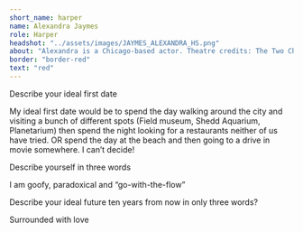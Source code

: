 ```yaml
---
short_name: harper
name: Alexandra Jaymes
role: Harper
headshot: "../assets/images/JAYMES_ALEXANDRA_HS.png"
about: "Alexandra is a Chicago-based actor. Theatre credits: The Two Character Play, The Play of Adam, Twelfth Night, Kabuki Iago’s Plot, John Steinbeck’s Grapes of Wrath, Mr. Burn’s a Post-Electric Play, All The King’s Men and an ensemble member at Janus Theatre. Television credits: Empire (FOX), I Hate You Too (web series). Alexandra is a graduate from the University of Illinois at Urbana-Champaign."
border: "border-red"
text: "red"
---
```

<p class="question">Describe your ideal first date</p>
<p class="answer">My ideal first date would be to spend the day walking around the city and visiting a bunch of different spots (Field museum, Shedd Aquarium, Planetarium) then spend the night looking for a restaurants neither of us have tried. OR spend the day at the beach and then going to a drive in movie somewhere. I can’t decide! </p>

<p class="question">Describe yourself in three words</p>
<p class="answer">I am goofy, paradoxical and “go-with-the-flow” </p>

<p class="question">Describe your ideal future ten years from now in only three words? </p>
<p class="answer">Surrounded with love</p>
